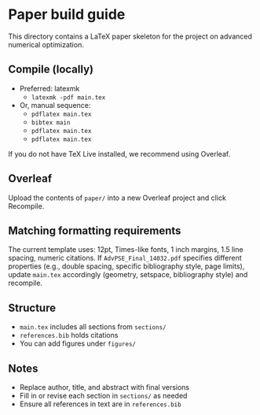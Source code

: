 # Paper build guide

This directory contains a LaTeX paper skeleton for the project on advanced numerical optimization.

## Compile (locally)
- Preferred: latexmk
  - `latexmk -pdf main.tex`
- Or, manual sequence:
  - `pdflatex main.tex`
  - `bibtex main`
  - `pdflatex main.tex`
  - `pdflatex main.tex`

If you do not have TeX Live installed, we recommend using Overleaf.

## Overleaf
Upload the contents of `paper/` into a new Overleaf project and click Recompile.

## Matching formatting requirements
The current template uses: 12pt, Times-like fonts, 1 inch margins, 1.5 line spacing, numeric citations. If `AdvPSE_Final_14032.pdf` specifies different properties (e.g., double spacing, specific bibliography style, page limits), update `main.tex` accordingly (geometry, setspace, bibliography style) and recompile.

## Structure
- `main.tex` includes all sections from `sections/`
- `references.bib` holds citations
- You can add figures under `figures/`

## Notes
- Replace author, title, and abstract with final versions
- Fill in or revise each section in `sections/` as needed
- Ensure all references in text are in `references.bib`